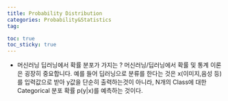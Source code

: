 ```yaml
---
title: Probability Distribution
categories: Probability&Statistics
tag: 

toc: true
toc_sticky: true
---
```


- 머신러닝 딥러닝에서 확률 분포가 가지는 ?
머신러닝/딥러닝에서 확률 및 통계 이론은 굉장히 중요합니다. 예를 들어 딥러닝으로 분류를 한다는 것은 x(이미지,음성 등)를 입력값으로 받아 y값을 단순히 출력하는것이 아니라, N개의 Class에 대한 Categorical 분포 확률 p(y|x)를 예측하는 것이다. 




